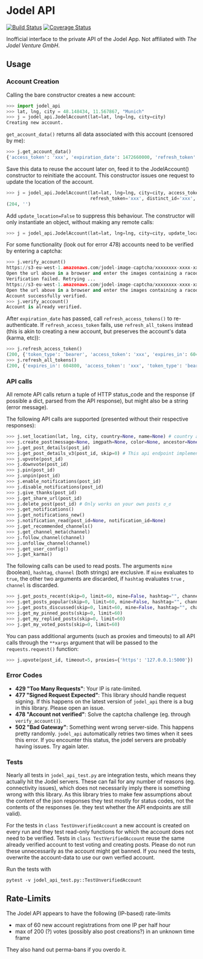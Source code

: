 # Jodel API

[![Build Status](https://travis-ci.org/nborrmann/jodel_api.svg?branch=master)](https://travis-ci.org/nborrmann/jodel_api) [![Coverage Status](https://img.shields.io/codecov/c/github/nborrmann/jodel_api.svg)](https://codecov.io/gh/nborrmann/jodel_api)

Inofficial interface to the private API of the Jodel App. Not affiliated with *The Jodel Venture GmbH*.

## Usage

### Account Creation

Calling the bare constructor creates a new account:
```python
>>> import jodel_api
>>> lat, lng, city = 48.148434, 11.567867, "Munich"
>>> j = jodel_api.JodelAccount(lat=lat, lng=lng, city=city)
Creating new account.
```
`get_account_data()` returns all data associated with this account (censored by me):
```python
>>> j.get_account_data()
{'access_token': 'xxx', 'expiration_date': 1472660000, 'refresh_token': 'xxx', 'distinct_id': 'xxx', 'device_uid': 'xxx'}
```

Save this data to reuse the account later on, feed it to the JodelAccount() constructor to reinitiate the account. This constructor issues one request to update the location of the account.
```python
>>> j = jodel_api.JodelAccount(lat=lat, lng=lng, city=city, access_token='xxx', expiration_date='xxx', 
                               refresh_token='xxx', distinct_id='xxx', device_uid='xxx')
(204, '')
```

Add `update_location=False` to suppress this behaviour. The constructor will only instantiate an object, without making any remote calls:
```python
>>> j = jodel_api.JodelAccount(lat=lat, lng=lng, city=city, update_location=False, **account_data)
```

For some functionality (look out for error 478) accounts need to be verified by entering a captcha:
```python
>>> j.verify_account()
https://s3-eu-west-1.amazonaws.com/jodel-image-captcha/xxxxxxxx-xxxx-xxxx-xxxx-xxxxxxxxxxxx.png
Open the url above in a browser and enter the images containing a racoon (left to right, starting with 0) separated by spaces: 3 5
Verification failed. Retrying ...
https://s3-eu-west-1.amazonaws.com/jodel-image-captcha/xxxxxxxx-xxxx-xxxx-xxxx-xxxxxxxxxxxx.png
Open the url above in a browser and enter the images containing a racoon (left to right, starting with 0) separated by spaces: 0 3 7
Account successfully verified.
>>> j.verify_acccount()
Account is already verified.
```
After `expiration_date` has passed, call `refresh_access_tokens()` to re-authenticate. If `refresh_access_token` fails, use `refresh_all_tokens` instead (this is akin to creating a new account, but preserves the account's data (karma, etc)):
```python
>>> j.refresh_access_token()
(200, {'token_type': 'bearer', 'access_token': 'xxx', 'expires_in': 604800, 'expiration_date': xxx})
>>> j.refresh_all_tokens()
(200, {'expires_in': 604800, 'access_token': 'xxx', 'token_type': 'bearer', 'returning': True, 'refresh_token': 'xxx', 'expiration_date': 1472600000, 'distinct_id': 'xxx'})
```

### API calls

All remote API calls return a tuple of HTTP status_code and the response (if possible a dict, parsed from the API response), but might also be a string (error message).

The following API calls are supported (presented without their respective responses):
```python
>>> j.set_location(lat, lng, city, country=None, name=None) # country and name appear to have no effect
>>> j.create_post(message=None, imgpath=None, color=None, ancestor=None, channel="")
>>> j.get_post_details(post_id)
>>> j.get_post_details_v3(post_id, skip=0) # This api endpoint implements paging and returns at most 50 replies, use the skip parameter to page through the thread. 
>>> j.upvote(post_id)
>>> j.downvote(post_id)
>>> j.pin(post_id)
>>> j.unpin(post_id)
>>> j.enable_notifications(post_id)
>>> j.disable_notifications(post_id)
>>> j.give_thanks(post_id)
>>> j.get_share_url(post_id)
>>> j.delete_post(post_id) # Only works on your own posts ಠ_ಠ
>>> j.get_notifications()
>>> j.get_notifications_new()
>>> j.notification_read(post_id=None, notification_id=None)
>>> j.get_recommended_channels()
>>> j.get_channel_meta(channel)
>>> j.follow_channel(channel)
>>> j.unfollow_channel(channel)
>>> j.get_user_config()
>>> j.get_karma()
```

The following calls can be used to read posts. The arguments `mine` (boolean), `hashtag`, `channel` (both strings) are exclusive. If `mine` evaluates to `true`, the other two arguments are discarded, if `hashtag` evaluates `true` , `channel` is discarded. 
```python
>>> j.get_posts_recent(skip=0, limit=60, mine=False, hashtag="", channel="")
>>> j.get_posts_popular(skip=0, limit=60, mine=False, hashtag="", channel="")
>>> j.get_posts_discussed(skip=0, limit=60, mine=False, hashtag="", channel="")
>>> j.get_my_pinned_posts(skip=0, limit=60)
>>> j.get_my_replied_posts(skip=0, limit=60)
>>> j.get_my_voted_posts(skip=0, limit=60)
```

You can pass additional arguments (such as proxies and timeouts) to all API calls through the `**xargs` argument that will be passed to the `requests.request()` function:
```python
>>> j.upvote(post_id, timeout=5, proxies={'https': '127.0.0.1:5000'})
```

### Error Codes

 - **429 "Too Many Requests"**: Your IP is rate-limited.
 - **477 "Signed Request Expected"**: This library should handle request signing. If this happens on the latest version of `jodel_api` there is a bug in this library. Please open an issue.
 - **478 "Account not verified"**: Solve the captcha challenge (eg. through `verify_account()`).
 - **502 "Bad Gateway"**:  Something went wrong server-side. This happens pretty randomly. `jodel_api` automatically retries two times when it sees this error. If you encounter this status, the jodel servers are probably having issues. Try again later.

### Tests

Nearly all tests in `jodel_api_test.py` are integration tests, which means they actually hit the Jodel servers. These can fail for any number of reasons (eg. connectivity issues), which does not necessarily imply there is something wrong with this library. As this library tries to make few assumptions about the content of the json responses they test mostly for status codes, not the contents of the responses (ie. they test whether the API endpoints are still valid).

For the tests in `class TestUnverifiedAccount` a new account is created on every run and they test read-only functions for which the account does not need to be verified. Tests in `class TestVerifiedAccount` reuse the same already verified account to test voting and creating posts. Please do not run these unnecessarily as the account might get banned. If you need the tests, overwrite the account-data to use our own verfied account.

Run the tests with

```pytest -v jodel_api_test.py::TestUnverifiedAccount```

## Rate-Limits

The Jodel API appears to have the following (IP-based) rate-limits

- max of 60 new account registrations from one IP per half hour
- max of 200 (?) votes (possibly also post creations?) in an unknown time frame

They also hand out perma-bans if you overdo it.
